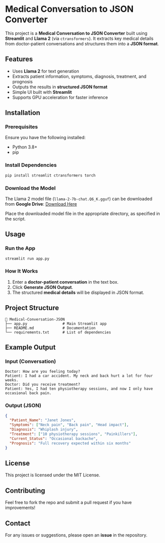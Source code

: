 # Medical Conversation to JSON Converter

This project is a **Medical Conversation to JSON Converter** built using **Streamlit** and **Llama 2** (via `ctransformers`). It extracts key medical details from doctor-patient conversations and structures them into a **JSON format**.

## Features
- Uses **Llama 2** for text generation
- Extracts patient information, symptoms, diagnosis, treatment, and prognosis
- Outputs the results in **structured JSON format**
- Simple UI built with **Streamlit**
- Supports GPU acceleration for faster inference

## Installation
### Prerequisites
Ensure you have the following installed:
- Python 3.8+
- pip

### Install Dependencies
```bash
pip install streamlit ctransformers torch
```

### Download the Model
The Llama 2 model file (`llama-2-7b-chat.Q6_K.gguf`) can be downloaded from **Google Drive**:
[Download Here](https://drive.google.com/file/d/1NbIqcK00t6wrVCiV_J4SFi6_Uj2w7Hf6/view?usp=drive_link)

Place the downloaded model file in the appropriate directory, as specified in the script.

## Usage
### Run the App
```bash
streamlit run app.py
```

### How It Works
1. Enter a **doctor-patient conversation** in the text box.
2. Click **Generate JSON Output**.
3. The structured **medical details** will be displayed in JSON format.

## Project Structure
```
📂 Medical-Conversation-JSON
├── app.py                # Main Streamlit app
├── README.md             # Documentation
└── requirements.txt      # List of dependencies
```

## Example Output
### Input (Conversation)
```
Doctor: How are you feeling today?
Patient: I had a car accident. My neck and back hurt a lot for four weeks.
Doctor: Did you receive treatment?
Patient: Yes, I had ten physiotherapy sessions, and now I only have occasional back pain.
```

### Output (JSON)
```json
{
  "Patient_Name": "Janet Jones",
  "Symptoms": ["Neck pain", "Back pain", "Head impact"],
  "Diagnosis": "Whiplash injury",
  "Treatment": ["10 physiotherapy sessions", "Painkillers"],
  "Current_Status": "Occasional backache",
  "Prognosis": "Full recovery expected within six months"
}
```

## License
This project is licensed under the MIT License.

## Contributing
Feel free to fork the repo and submit a pull request if you have improvements!

## Contact
For any issues or suggestions, please open an **issue** in the repository.

